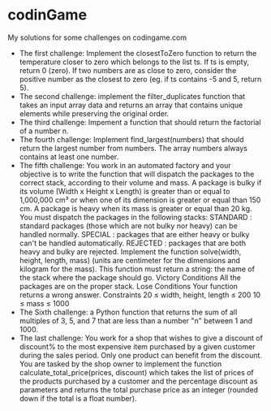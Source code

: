 # codinGame
My solutions for some challenges on codingame.com
- The first challenge: Implement the closestToZero function to return the temperature closer to zero which belongs to the list ts.
If ts is empty, return 0 (zero).
If two numbers are as close to zero, consider the positive number as the closest to zero (eg. if ts contains -5 and 5, return 5).
- The second challenge: implement the filter_duplicates function that takes an input array data and returns an array that contains unique elements while preserving the original order.
- The third challenge: Impement a function that should return the factorial of a number n.
- The fourth challenge: Implement  find_largest(numbers) that should return the largest number from  numbers.
 The array  numbers always contains at least one number.
- The fifth challenge: You work in an automated factory and your objective is to write the function that will dispatch the 
packages to the correct stack, according to their volume and mass. A package is bulky if its volume (Width x Height x Length) is greater than or equal to 1,000,000 cm³ or when one of its dimension is greater or equal than 150 cm. A package is heavy when its mass is greater or equal than 20 kg. You must dispatch the packages in the following stacks: STANDARD : standard packages (those which are not bulky nor heavy) can be handled normally. 
SPECIAL : packages that are either heavy or bulky can't be handled automatically.
REJECTED : packages that are both heavy and bulky are rejected.
Implement the function solve(width, height, length, mass) (units are centimeter for the dimensions and kilogram for the mass). This function must return a string: the name of the stack where the package should go.
Victory Conditions
All the packages are on the proper stack.
Lose Conditions
Your function returns a wrong answer.
Constraints
20 ≤ width, height, length ≤ 200
10 ≤ mass ≤ 1000
- The Sixth challenge: a Python function that returns the sum of all multiples of 3, 5, and 7 that are less than a number "n" between 1 and 1000.
- The last challenge: You work for a shop that wishes to give a discount of discount% to the most expensive item purchased by a given customer during the sales period. Only one product can benefit from the discount. 
You are tasked by the shop owner to implement the function calculate_total_price(prices, discount) which takes the list of prices of the products purchased by a customer and the percentage discount as parameters and returns the total purchase price as an integer (rounded down if the total is a float number).
